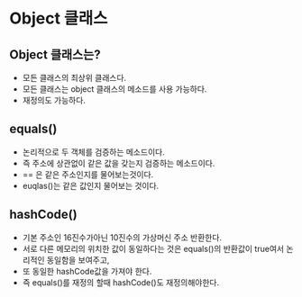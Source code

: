 # Object 클래스

## Object 클래스는?
* 모든 클래스의 최상위 클래스다.
* 모든 클래스는 object 클래스의 메소드를 사용 가능하다.
* 재정의도 가능하다.

## equals()
* 논리적으로 두 객체를 검증하는 메소드이다.
* 즉 주소에 상관없이 같은 값을 갖는지 검증하는 메소드이다.
* == 은 같은 주소인지를 물어보는것이다.
* euqlas()는 같은 값인지 물어보는 것이다.

## hashCode()
* 기본 주소인 16진수가아닌 10진수의 가상머신 주소 반환한다.
* 서로 다른 메모리의 위치한 값이 동일하다는 것은 equals()의 반환값이 true여서 논리적인 동일함을 보여주고,
* 또 동일한 hashCode값을 가져야 한다.
* 즉 equals()를 재정의 할때 hashCode()도 재정의해야한다.
